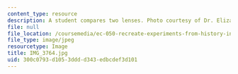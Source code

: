 ```yaml
---
content_type: resource
description: A student compares two lenses. Photo courtesy of Dr. Elizabeth Cavicchi.
file: null
file_location: /coursemedia/ec-050-recreate-experiments-from-history-inform-the-future-from-the-past-galileo-january-iap-2010/300c0793d1053dddd343edbcdef3d101_IMG_3764.jpg
file_type: image/jpeg
resourcetype: Image
title: IMG_3764.jpg
uid: 300c0793-d105-3ddd-d343-edbcdef3d101
---
```

